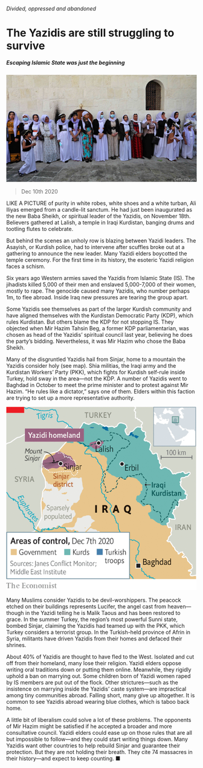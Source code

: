 ###### Divided, oppressed and abandoned

# The Yazidis are still struggling to survive 

##### Escaping Islamic State was just the beginning 

![image](images/20201212_MAP502.jpg) 

> Dec 10th 2020 


LIKE A PICTURE of purity in white robes, white shoes and a white turban, Ali Iliyas emerged from a candle-lit sanctum. He had just been inaugurated as the new Baba Sheikh, or spiritual leader of the Yazidis, on November 18th. Believers gathered at Lalish, a temple in Iraqi Kurdistan, banging drums and tootling flutes to celebrate.


But behind the scenes an unholy row is blazing between Yazidi leaders. The Asayish, or Kurdish police, had to intervene after scuffles broke out at a gathering to announce the new leader. Many Yazidi elders boycotted the temple ceremony. For the first time in its history, the esoteric Yazidi religion faces a schism.



Six years ago Western armies saved the Yazidis from Islamic State (IS). The jihadists killed 5,000 of their men and enslaved 5,000-7,000 of their women, mostly to rape. The genocide caused many Yazidis, who number perhaps 1m, to flee abroad. Inside Iraq new pressures are tearing the group apart.


Some Yazidis see themselves as part of the larger Kurdish community and have aligned themselves with the Kurdistan Democratic Party (KDP), which rules Kurdistan. But others blame the KDP for not stopping IS. They objected when Mir Hazim Tahsin Beg, a former KDP parliamentarian, was chosen as head of the Yazidis’ spiritual council last year, believing he does the party’s bidding. Nevertheless, it was Mir Hazim who chose the Baba Sheikh.


Many of the disgruntled Yazidis hail from Sinjar, home to a mountain the Yazidis consider holy (see map). Shia militias, the Iraqi army and the Kurdistan Workers’ Party (PKK), which fights for Kurdish self-rule inside Turkey, hold sway in the area—not the KDP. A number of Yazidis went to Baghdad in October to meet the prime minister and to protest against Mir Hazim. “He rules like a dictator,” says one of them. Elders within this faction are trying to set up a more representative authority.

![image](images/20201212_MAM918.png) 



Many Muslims consider Yazidis to be devil-worshippers. The peacock etched on their buildings represents Lucifer, the angel cast from heaven—though in the Yazidi telling he is Malik Taous and has been restored to grace. In the summer Turkey, the region’s most powerful Sunni state, bombed Sinjar, claiming the Yazidis had teamed up with the PKK, which Turkey considers a terrorist group. In the Turkish-held province of Afrin in Syria, militants have driven Yazidis from their homes and defaced their shrines.


About 40% of Yazidis are thought to have fled to the West. Isolated and cut off from their homeland, many lose their religion. Yazidi elders oppose writing oral traditions down or putting them online. Meanwhile, they rigidly uphold a ban on marrying out. Some children born of Yazidi women raped by IS members are put out of the flock. Other strictures—such as the insistence on marrying inside the Yazidis’ caste system—are impractical among tiny communities abroad. Falling short, many give up altogether. It is common to see Yazidis abroad wearing blue clothes, which is taboo back home.


A little bit of liberalism could solve a lot of these problems. The opponents of Mir Hazim might be satisfied if he accepted a broader and more consultative council. Yazidi elders could ease up on those rules that are all but impossible to follow—and they could start writing things down. Many Yazidis want other countries to help rebuild Sinjar and guarantee their protection. But they are not holding their breath. They cite 74 massacres in their history—and expect to keep counting. ■

